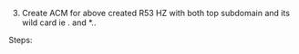 3. Create ACM for above created R53 HZ with both top subdomain and its wild card ie <team-name>.<your-domain> and *.<team-name>.<your-domain>

Steps:
